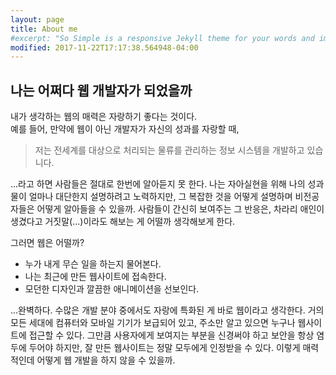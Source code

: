 ```yaml
---
layout: page
title: About me
#excerpt: "So Simple is a responsive Jekyll theme for your words and images."
modified: 2017-11-22T17:17:38.564948-04:00
---
```


## 나는 어쩌다 웹 개발자가 되었을까

내가 생각하는 웹의 매력은 자랑하기 좋다는 것이다.<br>
예를 들어, 만약에 웹이 아닌 개발자가 자신의 성과를 자랑할 때,

>저는 전세계를 대상으로 처리되는 물류를 관리하는 정보 시스템을 개발하고 있습니다.

...라고 하면 사람들은 절대로 한번에 알아듣지 못 한다. 나는 자아실현을 위해 나의 성과물이 얼마나 대단한지 설명하려고 노력하지만, 그 복잡한 것을 어떻게 설명하며 비전공자들은 어떻게 알아들을 수 있을까. 사람들이 간신히 보여주는 그 반응은, 차라리 애인이 생겼다고 거짓말(...)이라도 해보는 게 어떨까 생각해보게 한다.

그러면 웹은 어떨까?

* 누가 내게 무슨 일을 하는지 물어본다.
* 나는 최근에 만든 웹사이트에 접속한다.
* 모던한 디자인과 깔끔한 애니메이션을 선보인다.

...완벽하다. 수많은 개발 분야 중에서도 자랑에 특화된 게 바로 웹이라고 생각한다. 거의 모든 세대에 컴퓨터와 모바일 기기가 보급되어 있고, 주소만 알고 있으면 누구나 웹사이트에 접근할 수 있다. 그만큼 사용자에게 보여지는 부분을 신경써야 하고 보안을 항상 염두에 두어야 하지만, 잘 만든 웹사이트는 정말 모두에게 인정받을 수 있다. 이렇게 매력적인데 어떻게 웹 개발을 하지 않을 수 있을까.
